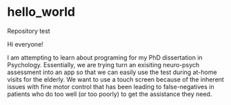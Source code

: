 # hello_world
Repository test

Hi everyone!

I am attempting to learn about programing for my PhD dissertation in Psychology. Essentially, we are trying turn an exisiting neuro-psych assessment into an app so that we can easily use the test during at-home visits for the elderly. We want to use a touch screen because of the inherent issues with fine motor control that has been leading to false-negatives in patients who do too well (or too poorly) to get the assistance they need.

